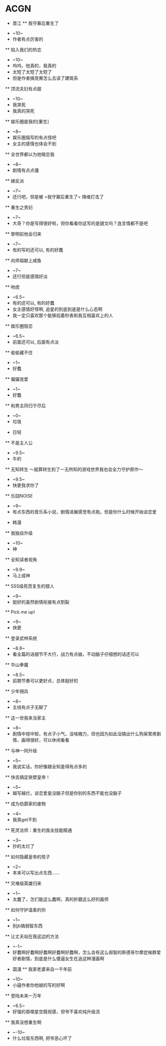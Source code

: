 # ACGN


* 晋江
** 我守寡后重生了
- ~10~
- 作者有点厉害的

** 陷入我们的热恋
- ~10~
- 呜呜，他真的，我真的
- 太短了太短了太短了
- 但是作者搞竞赛怎么去读了建筑系

** 顶流夫妇有点甜
- ~10~
- 我哭死
- 我真的哭死

** 娱乐圈是我的[重生]
- ~8~
- 娱乐圈描写的有点怪吧
- 女主的感情也体会不到

** 全世界都以为他暗恋我
- ~8~
- 剧情有点点僵

** 嫁反派
- ~7~
- 还行吧，但是被 =我守寡后重生了= 降维打击了

** 重生之贵妇
- ~7~
- 大哥？你是写得很好啦，但你看看你这写的是甜文吗？连言情都不是吧

** 黎明前他会归来
- ~7~
- 有的写的还可以, 有的好蠢

** 向师祖献上咸鱼
- ~7~
- 还行但是感情好淡

** 吻痣
- ~6.5~
- 有的还可以, 有的好蠢
- 女主感情好怪啊, 追星的到底到底是什么心态啊
- 我一定只喜欢那个能够掐着秒表和我互相喜欢上的人

** 娱乐圈隐恋
- ~6.5~
- 前面还可以, 后面有点淡

** 偷偷藏不住
- ~1~
- 好蠢

** 偏偏宠爱
- ~1~
- 好蠢

** 和男主同归于尽后
- ~0~
- 垃圾
* 日轻

** 不是主人公
- ~9.5~
- 牛的


** 无知转生 ～就算转生到了一无所知的游戏世界我也会全力守护原作～
- ~9.5~
- 快更我求你了

** 乐园NOISE
- ~9~
- 有点东西的音乐系小说，剧情进展感觉有点拖，但是你什么时候开始谈恋爱

* 韩漫

** 我独自升级
- ~10~
- 神

** 全知读者视角
- ~9.9~
- 马上成神

** SSS级死而复生的猎人
- ~9~
- 挺好的虽然剧情衔接有点割裂

** Pick me up!
- ~9~
- 快更

** 登录武林系统
- ~8.8~
- 看全篇的话细节不大行，战力有点崩，不动脑子仔细想的话还可以

** 华山拳魔
- ~8.5~
- 前期节奏可以更好点，总体挺好的

** 少年佣兵
- ~8~
- 主线有点子无聊了

** 这一世我来当家主
- ~8~
- 剧情中规中矩，有点子小气，没啥魄力，但也因为如此没搞出什么狗屎胃疼剧情，画得很好，可以休闲看看

** 与神一同升级
- ~5~
- 我说实话，你好像跟全知差得有点多的

** 快去搞定铁壁皇帝！
- ~5~
- 越写越烂，谈恋爱是没脑子但是你别的东西不能也没脑子

** 成为伯爵家的废物
- ~4~
- 我真get不到

** 死灵法师：重生的我全技能精通
- ~3~
- 抄的太烂了

** 如何隐藏皇帝的孩子
- ~2~
- 本来可以写出点东西……

** 灾难级英雄归来
- ~1~
- 太蠢了，怎们能这么蠢啊，真的折磨这么好的画师

** 如何守护温柔的你
- ~1~
- 别jb搞弱智东西

** 让丈夫站在我这边的方法
- ~-1~
- 好蠢啊好蠢啊好蠢啊好蠢啊好蠢啊，怎么会有这么弱智的斯德哥尔摩症候群爱好者剧情，到底是什么傻逼女生在追这种漫画啊

* 国漫
** 我家老婆来自一千年前
- ~10~
- 小逼作者你他娘的写的好啊

** 登陆未来一万年
- ~6.5~
- 好强的吞噬星空既视感，但爷不喜欢纯升级流

** 我真没想重生啊
- ~-10~
- 什么垃圾东西啊, 把爷恶心坏了

